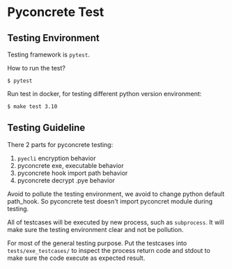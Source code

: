 # Pyconcrete Test


## Testing Environment

Testing framework is `pytest`.

How to run the test?
```shell
$ pytest
```


Run test in docker, for testing different python version environment:
```shell
$ make test 3.10
```


## Testing Guideline
There 2 parts for pyconcrete testing:
1. `pyecli` encryption behavior
2. pyconcrete exe, executable behavior
3. pyconcrete hook import path behavior
4. pyconcrete decrypt .pye behavior

Avoid to pollute the testing environment, we avoid to change python default path_hook.
So pyconcrete test doesn't import pyconcret module during testing.

All of testcases will be executed by new process, such as `subprocess`. It will make sure the
testing environment clear and not be pollution.

For most of the general testing purpose. Put the testcases into `tests/exe_testcases/` to inspect the
process return code and stdout to make sure the code execute as expected result.
